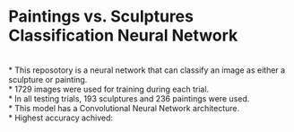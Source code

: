 # Paintings vs. Sculptures Classification Neural Network 
<br>
* This reposotory is a neural network that can classify an image as either a sculpture or painting.
<br>
* 1729 images were used for training during each trial.
<br>
* In all testing trials, 193 sculptures and 236 paintings were used.
<br>
* This model has a Convolutional Neural Network architecture.
<br>
* Highest accuracy achived:
